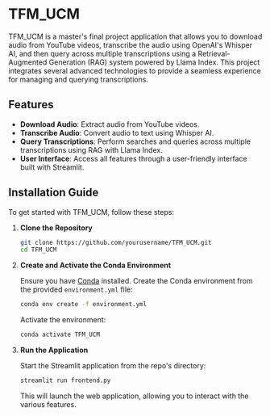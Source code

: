 # TFM_UCM

TFM_UCM is a master's final project application that allows you to download audio from YouTube videos, transcribe the audio using OpenAI's Whisper AI, and then query across multiple transcriptions using a Retrieval-Augmented Generation (RAG) system powered by Llama Index. This project integrates several advanced technologies to provide a seamless experience for managing and querying transcriptions.

## Features

- **Download Audio**: Extract audio from YouTube videos.
- **Transcribe Audio**: Convert audio to text using Whisper AI.
- **Query Transcriptions**: Perform searches and queries across multiple transcriptions using RAG with Llama Index.
- **User Interface**: Access all features through a user-friendly interface built with Streamlit.

## Installation Guide

To get started with TFM_UCM, follow these steps:

1. **Clone the Repository**

   ```bash
   git clone https://github.com/yourusername/TFM_UCM.git
   cd TFM_UCM
   ```

2. **Create and Activate the Conda Environment**

   Ensure you have [Conda](https://docs.conda.io/projects/conda/en/latest/user-guide/install/index.html) installed. Create the Conda environment from the provided `environment.yml` file:

   ```bash
   conda env create -f environment.yml
   ```

   Activate the environment:

   ```bash
   conda activate TFM_UCM
   ```

3. **Run the Application**

   Start the Streamlit application from the repo's directory:

   ```bash
   streamlit run frontend.py
   ```

   This will launch the web application, allowing you to interact with the various features.

